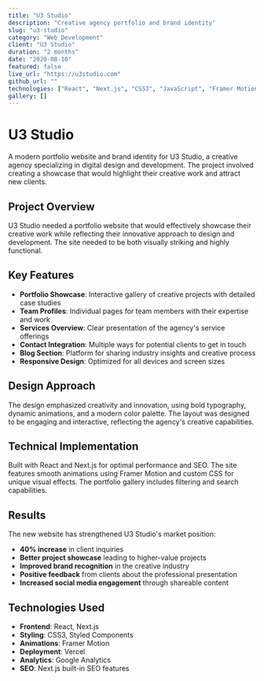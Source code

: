 ```yaml
---
title: "U3 Studio"
description: "Creative agency portfolio and brand identity"
slug: "u3-studio"
category: "Web Development"
client: "U3 Studio"
duration: "2 months"
date: "2020-08-10"
featured: false
live_url: "https://u3studio.com"
github_url: ""
technologies: ["React", "Next.js", "CSS3", "JavaScript", "Framer Motion"]
gallery: []
---
```


# U3 Studio

A modern portfolio website and brand identity for U3 Studio, a creative agency specializing in digital design and development. The project involved creating a showcase that would highlight their creative work and attract new clients.

## Project Overview

U3 Studio needed a portfolio website that would effectively showcase their creative work while reflecting their innovative approach to design and development. The site needed to be both visually striking and highly functional.

## Key Features

- **Portfolio Showcase**: Interactive gallery of creative projects with detailed case studies
- **Team Profiles**: Individual pages for team members with their expertise and work
- **Services Overview**: Clear presentation of the agency's service offerings
- **Contact Integration**: Multiple ways for potential clients to get in touch
- **Blog Section**: Platform for sharing industry insights and creative process
- **Responsive Design**: Optimized for all devices and screen sizes

## Design Approach

The design emphasized creativity and innovation, using bold typography, dynamic animations, and a modern color palette. The layout was designed to be engaging and interactive, reflecting the agency's creative capabilities.

## Technical Implementation

Built with React and Next.js for optimal performance and SEO. The site features smooth animations using Framer Motion and custom CSS for unique visual effects. The portfolio gallery includes filtering and search capabilities.

## Results

The new website has strengthened U3 Studio's market position:

- **40% increase** in client inquiries
- **Better project showcase** leading to higher-value projects
- **Improved brand recognition** in the creative industry
- **Positive feedback** from clients about the professional presentation
- **Increased social media engagement** through shareable content

## Technologies Used

- **Frontend**: React, Next.js
- **Styling**: CSS3, Styled Components
- **Animations**: Framer Motion
- **Deployment**: Vercel
- **Analytics**: Google Analytics
- **SEO**: Next.js built-in SEO features
